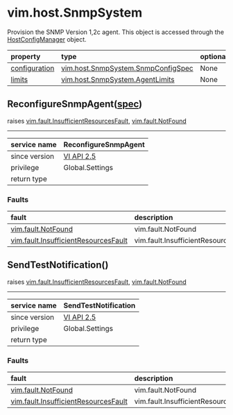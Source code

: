 vim.host.SnmpSystem
===================


Provision the SNMP Version 1,2c agent.   This object is accessed through the  <a href="vim.host.ConfigManager.md">HostConfigManager</a> object.

| property | type | optional | priv | desc |
|:---------|:-----|:---------|:-----|:-----|
| <a href='configuration'>configuration</a> | [vim.host.SnmpSystem.SnmpConfigSpec](vim.host.SnmpSystem.SnmpConfigSpec.md "vim.host.SnmpSystem.SnmpConfigSpec") | None | Global.Settings |  |
| <a href='limits'>limits</a> | [vim.host.SnmpSystem.AgentLimits](vim.host.SnmpSystem.AgentLimits.md "vim.host.SnmpSystem.AgentLimits") | None | Global.Settings |  |


ReconfigureSnmpAgent([spec](vim.host.SnmpSystem.SnmpConfigSpec.md "vim.host.SnmpSystem.SnmpConfigSpec"))
--------------------------------------------------------------------------------------------------------
 raises [vim.fault.InsufficientResourcesFault](vim.fault.InsufficientResourcesFault.md "vim.fault.InsufficientResourcesFault"), [vim.fault.NotFound](vim.fault.NotFound.md "vim.fault.NotFound")

---
| service name | ReconfigureSnmpAgent |
|:--|:--|
| since version | [VI API 2.5](vim.version.md#None) |
| privilege    | Global.Settings |
| return type |  |
### Faults
| fault | description |
|:------|:------------|
| [vim.fault.NotFound](vim.fault.NotFound.md "vim.fault.NotFound") | vim.fault.NotFound |
| [vim.fault.InsufficientResourcesFault](vim.fault.InsufficientResourcesFault.md "vim.fault.InsufficientResourcesFault") | vim.fault.InsufficientResourcesFault |




SendTestNotification()
----------------------
 raises [vim.fault.InsufficientResourcesFault](vim.fault.InsufficientResourcesFault.md "vim.fault.InsufficientResourcesFault"), [vim.fault.NotFound](vim.fault.NotFound.md "vim.fault.NotFound")

---
| service name | SendTestNotification |
|:--|:--|
| since version | [VI API 2.5](vim.version.md#None) |
| privilege    | Global.Settings |
| return type |  |
### Faults
| fault | description |
|:------|:------------|
| [vim.fault.NotFound](vim.fault.NotFound.md "vim.fault.NotFound") | vim.fault.NotFound |
| [vim.fault.InsufficientResourcesFault](vim.fault.InsufficientResourcesFault.md "vim.fault.InsufficientResourcesFault") | vim.fault.InsufficientResourcesFault |




